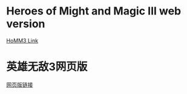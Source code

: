 # Heroes of Might and Magic III web version
[HoMM3 Link](https://heroes3.top/)

# 英雄无敌3网页版
[网页版链接](https://heroes3.top/)
